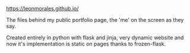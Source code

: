 https://leonmorales.github.io/

The files behind my public portfolio page, the 'me' on the screen as they say.

Created entirely in python with flask and jinja, very dynamic website and now it's implementation is static on pages thanks to frozen-flask.
